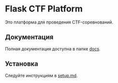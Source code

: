 # Flask CTF Platform

Это платформа для проведения CTF-соревнований.

## Документация
Полная документация доступна в папке [docs](docs/index.md).

## Установка
Следуйте инструкциям в [setup.md](docs/setup.md).